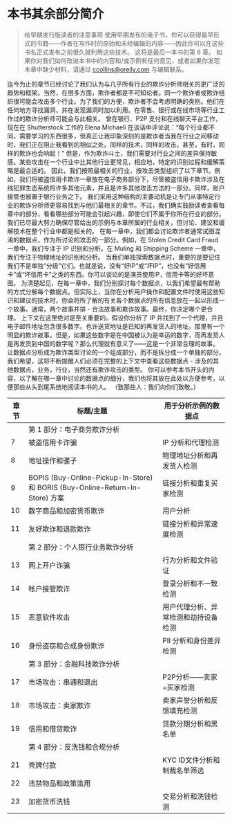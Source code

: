 # 本书其余部分简介

> 给早期发行版读者的注意事项
> 使用早期发布的电子书，你可以获得最早形式的书籍——作者在写作时的原始和未经编辑的内容——因此你可以在这些书名正式发布之前很久就利用这些技术。
> 这将是最后一本书的第 6 章。
> 如果你对我们如何改进本书中的内容和/或示例有任何意见，或者如果你发现本章中缺少材料，请通过 ccollins@oreily.com 与编辑联系。

迄今为止的章节已经讨论了我们认为与几乎所有行业的欺诈分析师相关的更广泛的趋势和框架。当然，在很多方面，欺诈者都是不可知论者。同一个欺诈者或欺诈组织很可能会攻击多个行业。为了我们的方便，欺诈者不会考虑明确的类别。他们在任何地方寻找漏洞，并在发现漏洞时加以利用。在零售、银行或在线市场等行业工作过的欺诈分析师可能会与此相关。
曾在银行、P2P 支付和在线聊天平台工作，现在在 Shutterstock 工作的 Elena Michaeli 在谈话中评论说：“每个行业都不同，需要学习的东西很多，但真正让我印象深刻的是欺诈者当我在行业之间移动时，我们正在阻止我看到的相似之处。同样的技术，同样的攻击。甚至，有时，同样的欺诈也会响起！”
但是，作为欺诈斗士，我们需要对行业之间的差异保持敏感。某些攻击在一个行业中比其他行业更常见，相应地，特定的识别过程和缓解策略是最合适的。
因此，我们按照最相关的行业，按攻击类型组织了以下章节。例如，我们将被盗信用卡欺诈一章放在电子商务部分下，尽管被盗信用卡欺诈涉及在线犯罪生态系统的许多其他元素，并且是许多其他攻击方法的一部分。同样，账户接管也被置于银行业务之下。
我们采用这种结构的主要动机是让专门从事特定行业的欺诈分析师更容易找到与他们最相关的章节。不过，我们确实鼓励读者查看每章中的部分，看看哪些部分可能会引起兴趣，即使它们不属于你所在行业的部分。我们已尽最大努力确保尽管给出的示例与本章所属的行业相关，但讨论、建议和缓解技术在整个行业中都是相关的。
在每一章中，我们都会讨论欺诈者通常试图混淆的数据点，作为所讨论的攻击的一部分。例如，在 Stolen Credit Card Fraud 一章中，我们专注于 IP 识别和分析。在 Muling 和 Shipping Scheme 一章中，我们专注于物理地址的识别和分析。
当我们单独探索数据点时，重要的是要记住我们不是单独“分级”它们。也就是说，没有“好IP”或“坏IP”，也没有“好信用卡”或“坏信用卡”之类的东西。你可以谈论的是演员使用IP，信用卡等的好坏意图。
为清楚起见，在每一章中，我们分别探讨每个数据点，以我们希望最有帮助的方式分解每个数据点。但实际上，当你在分析用户操作和配置文件时使用这些知识和建议的技术时，你会将所了解的有关各个数据点的所有信息放在一起以形成一个故事。通常，两个故事并排 - 合法故事和欺诈故事。最终，你决定哪个更合理。
上下文在这里绝对是至关重要的。假设你分析了 IP 并找到了一个代理，并且电子邮件地址包含很多数字。也许送货地址是已知的再发货人的地址。那里有一个明显的欺诈故事。但是，如果这些数字是在中国被认为是幸运的数字，而再发货人是再发货到中国的数字呢？那么代理就有意义了——这是一个非常合理的故事。
让数据点分析成为欺诈类型讨论的一个组成部分，而不是拆分成一个单独的部分，我们希望，这将不断提醒人们必须在完整的上下文中查看这些数据点 - 涉及的其他数据点，业务，行业，当然还有欺诈攻击的类型。
你可以参考本书开头的内容，以了解在哪一章中讨论的数据点的细分，我们也将其放在此处以方便参考，以便那些从头到尾系统地阅读本书的人。 （致那些人：我们向你们致敬。）

| 章节 | 标题/主题                                                    | 用于分析示例的数据点                 |
| ---- | ------------------------------------------------------------ | ------------------------------------ |
|      | 第 1 部分：电子商务欺诈分析                                  |                                      |
| 7    | 被盗信用卡诈骗                                               | IP 分析和代理检测                    |
| 8    | 地址操作和骡子                                               | 物理地址分析和再发货人检测           |
| 9    | BOPIS (Buy-Online-Pickup-In-Store) 和 BORIS (Buy-Online-Return-In-Store) 方案 | 链接分析和重复买家检测               |
| 10   | 数字商品和加密货币欺诈                                       | 用户分析                             |
| 11   | 友好欺诈和退款欺诈                                           | 链接分析和异常速度检测               |
|      | 第 2 部分：个人银行业务欺诈分析                              |                                      |
| 13   | 网上开户诈骗                                                 | 行为分析和文件验证                   |
| 14   | 帐户接管欺诈                                                 | 登录分析和不一致检测                 |
| 15   | 恶意软件攻击                                                 | 用户代理分析、异常检测和劫持设备检测 |
| 16   | 身份盗窃和合成身份欺诈                                       | PII 分析和身份差异检测               |
|      | 第 3 部分：金融科技欺诈分析                                  |                                      |
| 17   | 市场攻击：串通和退出                                         | P2P分析——卖家=买家检测               |
| 18   | 市场攻击：卖家欺诈                                           | 卖家声誉分析和反馈填充检测           |
| 19   | 信用和借贷欺诈                                               | 贷款分期分析和黑名单                 |
|      | 第 4 部分：反洗钱和合规分析                                  |                                      |
| 21   | 壳牌付款                                                     | KYC ID文件分析和制裁名单筛选         |
| 22   | 违禁物品和政策滥用                                           |                                      |
| 23   | 加密货币洗钱                                                 | 交易分析和洗钱检测                   |

